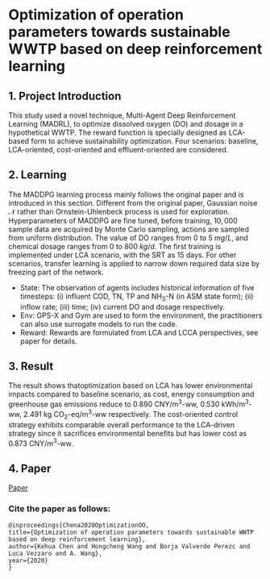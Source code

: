 # Optimization of operation parameters towards sustainable WWTP based on deep reinforcement learning

## 1. Project Introduction
This study used a novel technique, Multi-Agent Deep Reinforcement Learning (MADRL), to optimize dissolved oxygen (DO) and dosage in a hypothetical WWTP. The reward function is specially designed as LCA-based form to achieve sustainability optimization. Four scenarios: baseline, LCA-oriented, cost-oriented and effluent-oriented are considered.

## 2. Learning
The MADDPG learning process mainly follows the original paper and is introduced in this section. 
Different from the original paper, Gaussian noise $\mathcal{N}$ rather than Ornstein-Uhlenbeck process is used for exploration.
Hyperparameters of MADDPG are fine tuned, before training, $10,000$ sample data are acquired by Monte Carlo sampling, actions are sampled from uniform distribution. 
The value of DO ranges from 0 to 5 $mg/L$, and chemical dosage ranges from 0 to 800 $kg/d$. The first training is implemented under LCA scenario, with the SRT as
15 days. For other scenarios, transfer learning is applied to narrow down required data size by freezing part of the network. 

- State: The observation of agents includes historical information of five timesteps: (i) influent COD, TN, TP and NH$_3$-N (in ASM state form); (ii) inflow rate; (iii) time; (iv) current DO and dosage respectively.
- Env: GPS-X and Gym are used to form the environment, the practitioners can also use surrogate models to run the code.
- Reward: Rewards are formulated from LCA and LCCA perspectives, see paper for details.


## 3. Result
The result shows thatoptimization based on LCA has lower environmental impacts compared to baseline scenario, as cost, energy consumption and greenhouse gas emissions reduce to 0.890 CNY/m$^3$-ww, 0.530 kWh/m$^3$-ww, 2.491 kg CO$_2$-eq/m$^3$-ww respectively. The cost-oriented control strategy exhibits comparable overall performance to the LCA-driven strategy since it sacrifices environmental benefits but has lower cost as 0.873 CNY/m$^3$-ww. 

## 4. Paper
[Paper](https://arxiv.org/pdf/2008.10417.pdf) 

### Cite the paper as follows:

    @inproceedings{Chena2020OptimizationOO,
    title={Optimization of operation parameters towards sustainable WWTP based on deep reinforcement learning},
    author={Kehua Chen and Hongcheng Wang and Borja Valverde Perezc and Luca Vezzaro and A. Wang},
    year={2020}
    }

